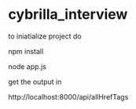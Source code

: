 # cybrilla_interview


to iniatialize project 
do 

npm install

node app.js

get the output in 

http://localhost:8000/api/allHrefTags
